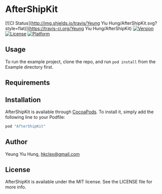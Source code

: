 # AfterShipKit

[![CI Status](http://img.shields.io/travis/Yeung Yiu Hung/AfterShipKit.svg?style=flat)](https://travis-ci.org/Yeung Yiu Hung/AfterShipKit)
[![Version](https://img.shields.io/cocoapods/v/AfterShipKit.svg?style=flat)](http://cocoapods.org/pods/AfterShipKit)
[![License](https://img.shields.io/cocoapods/l/AfterShipKit.svg?style=flat)](http://cocoapods.org/pods/AfterShipKit)
[![Platform](https://img.shields.io/cocoapods/p/AfterShipKit.svg?style=flat)](http://cocoapods.org/pods/AfterShipKit)

## Usage

To run the example project, clone the repo, and run `pod install` from the Example directory first.

## Requirements

## Installation

AfterShipKit is available through [CocoaPods](http://cocoapods.org). To install
it, simply add the following line to your Podfile:

```ruby
pod "AfterShipKit"
```

## Author

Yeung Yiu Hung, hkclex@gmail.com

## License

AfterShipKit is available under the MIT license. See the LICENSE file for more info.
